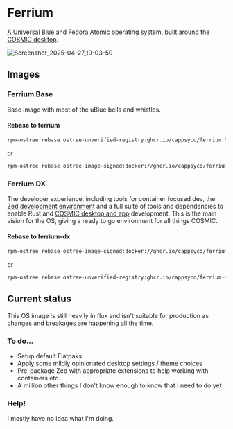 # Ferrium 
A [Universal Blue](https://universal-blue.org/) and [Fedora Atomic](https://fedoraproject.org/atomic-desktops/) operating system, built around the [COSMIC desktop](https://system76.com/cosmic/).

![Screenshot_2025-04-27_19-03-50](https://github.com/user-attachments/assets/1883efaa-27a6-4386-b72e-caf671064ecb)

## Images
### Ferrium Base
Base image with most of the uBlue bells and whistles. 
#### Rebase to ferrium
```sh
rpm-ostree rebase ostree-unverified-registry:ghcr.io/cappsyco/ferrium:latest
```
or
```sh
rpm-ostree rebase ostree-image-signed:docker://ghcr.io/cappsyco/ferrium:latest
```

### Ferrium DX
The developer experience, including tools for container focused dev, the [Zed development environment](https://zed.dev/) and a full suite of tools and dependencies to enable Rust and [COSMIC desktop and app](https://github.com/pop-os/cosmic-epoch) development. This is the main vision for the OS, giving a ready to go environment for all things COSMIC.
#### Rebase to ferrium-dx
```sh
rpm-ostree rebase ostree-image-signed:docker://ghcr.io/cappsyco/ferrium-dx:latest
```
or
```sh
rpm-ostree rebase ostree-unverified-registry:ghcr.io/cappsyco/ferrium-dx:latest
```

## Current status
This OS image is still heavily in flux and isn't suitable for production as changes and breakages are happening all the time. 

### To do...
* Setup default Flatpaks
* Apply some mildly opinionated desktop settings / theme choices
* Pre-package Zed with appropriate extensions to help working with containers etc.
* A million other things I don't know enough to know that I need to do yet

### Help!
I mostly have no idea what I'm doing.
